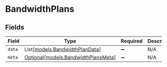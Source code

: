 # BandwidthPlans


## Fields

| Field                                                                  | Type                                                                   | Required                                                               | Description                                                            |
| ---------------------------------------------------------------------- | ---------------------------------------------------------------------- | ---------------------------------------------------------------------- | ---------------------------------------------------------------------- |
| `data`                                                                 | List[[models.BandwidthPlanData](../models/bandwidthplandata.md)]       | :heavy_minus_sign:                                                     | N/A                                                                    |
| `meta`                                                                 | [Optional[models.BandwidthPlansMeta]](../models/bandwidthplansmeta.md) | :heavy_minus_sign:                                                     | N/A                                                                    |